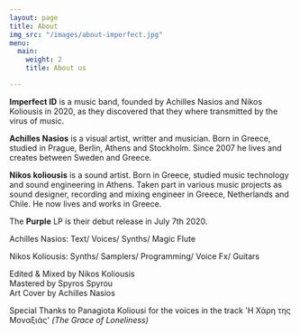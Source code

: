```yaml
---
layout: page
title: About
img_src: "/images/about-imperfect.jpg"
menu:
  main:
    weight: 2
    title: About us

---
```

**Imperfect ID** is a music band, founded by Achilles Nasios and Nikos Koliousis in 2020, as they discovered that they where transmitted by the virus of music.

**Achilles Nasios** is a visual artist, writter and musician. Born in Greece, studied in Prague, Berlin, Athens and Stockholm. Since 2007 he lives and creates between Sweden and Greece.

**Nikos koliousis** is a sound artist. Born in Greece, studied music technology and sound engineering in Athens. Taken part in various music projects as sound designer, recording and mixing engineer in Greece, Netherlands and Chile. He now lives and works in Greece.

The **Purple** LP is their debut release in July 7th 2020.

Achilles Nasios: Text/ Voices/ Synths/ Magic Flute  
  
Nikos Koliousis: Synths/ Samplers/ Programming/ Voice Fx/ Guitars  
  
Edited & Mixed by Nikos Koliousis  
Mastered by Spyros Spyrou  
Art Cover by Achilles Nasios  
  
Special Thanks to Panagiota Koliousi for the voices in the track 'Η Χάρη της Μοναξιάς' _(The Grace of Loneliness)_